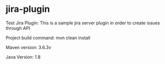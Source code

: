 # jira-plugin
Test Jira Plugin: This is a sample jira server plugin in order to create issues through API

Project build command: mvn clean install

Maven version: 3.6.3v

Java Version: 1.8
